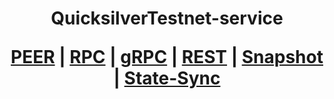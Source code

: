 <h1 align="center"> QuicksilverTestnet-service
  
 [PEER](https://github.com/YTWOFUND/Quicksilver-service/blob/main/Quicksilver%20Testnet/QuicksilverTest-Peer.md)   |   [RPC](https://github.com/YTWOFUND/Quicksilver-service/blob/main/Quicksilver%20Testnet/Quicksilver-RPC.md)   |   [gRPC]()    |   [REST]()    |   [Snapshot]()   |   [State-Sync]()
